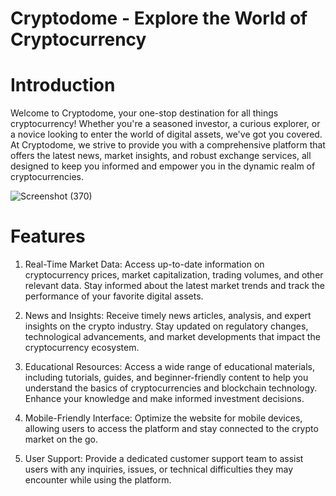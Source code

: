 # Cryptodome - Explore the World of Cryptocurrency

# Introduction

Welcome to Cryptodome, your one-stop destination for all things cryptocurrency! Whether you're a seasoned investor, a curious explorer, or a novice looking to enter the world of digital assets, we've got you covered. At Cryptodome, we strive to provide you with a comprehensive platform that offers the latest news, market insights, and robust exchange services, all designed to keep you informed and empower you in the dynamic realm of cryptocurrencies.


![Screenshot (370)](https://github.com/Bhumika-Sethi/cryptodome/assets/67055739/67910d1d-454b-4928-a494-6c6b15b314e7)

# Features
1) Real-Time Market Data: Access up-to-date information on cryptocurrency prices, market capitalization, trading volumes, and other relevant data. Stay informed about the latest market trends and track the performance of your favorite digital assets.

2) News and Insights: Receive timely news articles, analysis, and expert insights on the crypto industry. Stay updated on regulatory changes, technological advancements, and market developments that impact the cryptocurrency ecosystem.

3) Educational Resources: Access a wide range of educational materials, including tutorials, guides, and beginner-friendly content to help you understand the basics of cryptocurrencies and blockchain technology. Enhance your knowledge and make informed investment decisions.

4) Mobile-Friendly Interface: Optimize the website for mobile devices, allowing users to access the platform and stay connected to the crypto market on the go.

5) User Support: Provide a dedicated customer support team to assist users with any inquiries, issues, or technical difficulties they may encounter while using the platform.


